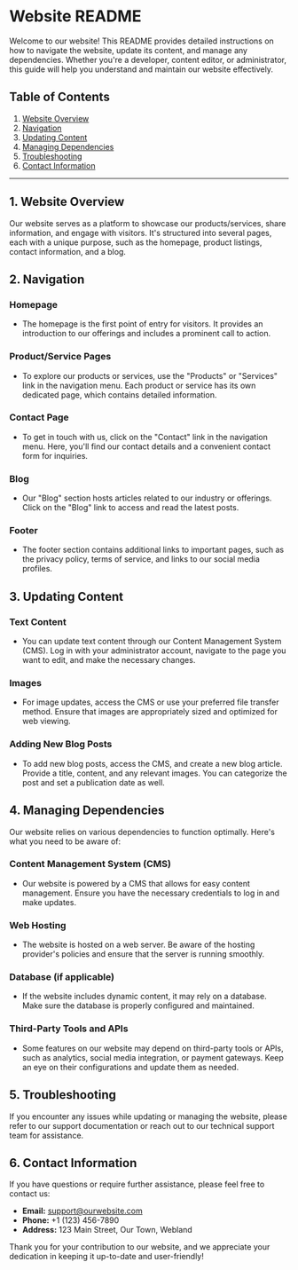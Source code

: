 # Website README

Welcome to our website! This README provides detailed instructions on how to navigate the website, update its content, and manage any dependencies. Whether you're a developer, content editor, or administrator, this guide will help you understand and maintain our website effectively.

## Table of Contents
1. [Website Overview](#website-overview)
2. [Navigation](#navigation)
3. [Updating Content](#updating-content)
4. [Managing Dependencies](#managing-dependencies)
5. [Troubleshooting](#troubleshooting)
6. [Contact Information](#contact-information)

---

## 1. Website Overview <a name="website-overview"></a>

Our website serves as a platform to showcase our products/services, share information, and engage with visitors. It's structured into several pages, each with a unique purpose, such as the homepage, product listings, contact information, and a blog.

## 2. Navigation <a name="navigation"></a>

### Homepage
- The homepage is the first point of entry for visitors. It provides an introduction to our offerings and includes a prominent call to action.

### Product/Service Pages
- To explore our products or services, use the "Products" or "Services" link in the navigation menu. Each product or service has its own dedicated page, which contains detailed information.

### Contact Page
- To get in touch with us, click on the "Contact" link in the navigation menu. Here, you'll find our contact details and a convenient contact form for inquiries.

### Blog
- Our "Blog" section hosts articles related to our industry or offerings. Click on the "Blog" link to access and read the latest posts.

### Footer
- The footer section contains additional links to important pages, such as the privacy policy, terms of service, and links to our social media profiles.

## 3. Updating Content <a name="updating-content"></a>

### Text Content
- You can update text content through our Content Management System (CMS). Log in with your administrator account, navigate to the page you want to edit, and make the necessary changes.

### Images
- For image updates, access the CMS or use your preferred file transfer method. Ensure that images are appropriately sized and optimized for web viewing.

### Adding New Blog Posts
- To add new blog posts, access the CMS, and create a new blog article. Provide a title, content, and any relevant images. You can categorize the post and set a publication date as well.

## 4. Managing Dependencies <a name="managing-dependencies"></a>

Our website relies on various dependencies to function optimally. Here's what you need to be aware of:

### Content Management System (CMS)
- Our website is powered by a CMS that allows for easy content management. Ensure you have the necessary credentials to log in and make updates.

### Web Hosting
- The website is hosted on a web server. Be aware of the hosting provider's policies and ensure that the server is running smoothly.

### Database (if applicable)
- If the website includes dynamic content, it may rely on a database. Make sure the database is properly configured and maintained.

### Third-Party Tools and APIs
- Some features on our website may depend on third-party tools or APIs, such as analytics, social media integration, or payment gateways. Keep an eye on their configurations and update them as needed.

## 5. Troubleshooting <a name="troubleshooting"></a>

If you encounter any issues while updating or managing the website, please refer to our support documentation or reach out to our technical support team for assistance.

## 6. Contact Information <a name="contact-information"></a>

If you have questions or require further assistance, please feel free to contact us:

- **Email:** [support@ourwebsite.com](mailto:support@ourwebsite.com)
- **Phone:** +1 (123) 456-7890
- **Address:** 123 Main Street, Our Town, Webland

Thank you for your contribution to our website, and we appreciate your dedication in keeping it up-to-date and user-friendly!
